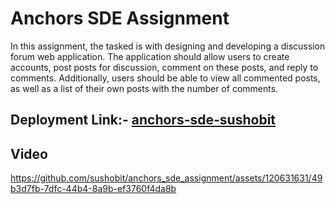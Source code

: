 # Anchors SDE Assignment
In this assignment, the tasked is with designing and developing a discussion forum web application. The application should allow users to create accounts, post posts for discussion, comment on these posts, and reply to comments.
Additionally, users should be able to view all commented posts, as well as a list of their own posts with the number of comments.



## Deployment Link:- [anchors-sde-sushobit](https://anchors-sde-assignment.vercel.app/)


## Video


https://github.com/sushobit/anchors_sde_assignment/assets/120631631/49b3d7fb-7dfc-44b4-8a9b-ef3760f4da8b

